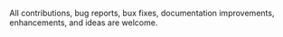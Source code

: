 All contributions, bug reports, bux fixes, documentation improvements, enhancements, and ideas are welcome.
